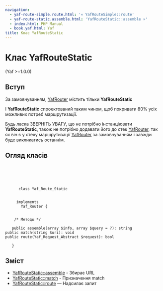 ```yaml
---
navigation:
  - yaf-route-simple.route.html: '« YafRouteSimple::route'
  - yaf-route-static.assemble.html: 'YafRouteStatic::assemble »'
  - index.html: PHP Manual
  - book.yaf.html: Yaf
title: Клас YafRouteStatic
---
```

# Клас YafRouteStatic

(Yaf >=1.0.0)

## Вступ

За замовчуванням, [YafRouter](class.yaf-router.md) містить тільки **YafRouteStatic**

І **YafRouteStatic** спроектований таким чином, щоб покривати 80% усіх можливих потреб маршрутизації.

Будь ласка ЗВЕРНІТЬ УВАГУ, що не потрібно інстанціювати **YafRouteStatic**, також не потрібно додавати його до стек [YafRouter](class.yaf-router.html), так як він є у стеку маршрутизації [YafRouter](class.yaf-router.md) за замовчуванням і завжди буде викликатись останнім.

## Огляд класів

```classsynopsis


    
    
     
      class Yaf_Route_Static
     

     implements 
       Yaf_Router {
    

    /* Методы */
    
   public assemble(array $info, array $query = ?): string
public match(string $uri): void
public route(Yaf_Request_Abstract $request): bool

   }
```

## Зміст

-   [YafRouteStatic::assemble](yaf-route-static.assemble.md) - Збирає URL
-   [YafRouteStatic::match](yaf-route-static.match.md) - Призначення match
-   [YafRouteStatic::route](yaf-route-static.route.md) — Надсилає запит
